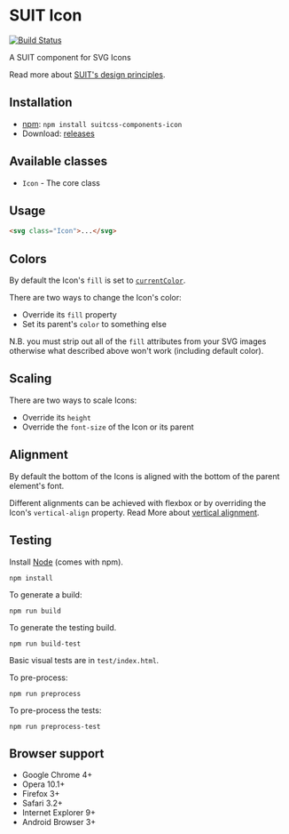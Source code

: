 # SUIT Icon

[![Build Status](https://secure.travis-ci.org/giuseppeg/components-icon.svg?branch=master)](http://travis-ci.org/giuseppeg/suitcss-components-icon)

A SUIT component for SVG Icons

Read more about [SUIT's design principles](https://github.com/suitcss/suit/).

## Installation

* [npm](https://npmjs.org/): `npm install suitcss-components-icon`
* Download: [releases](https://github.com/giuseppeg/suitcss-components-icon/releases/latest)

## Available classes

* `Icon` - The core class

## Usage

```html
<svg class="Icon">...</svg>
```

## Colors

By default the Icon's `fill` is set to [`currentColor`](https://developer.mozilla.org/en-US/docs/Web/CSS/color_value#currentColor_keyword).

There are two ways to change the Icon's color:

* Override its `fill` property
* Set its parent's `color` to something else

N.B. you must strip out all of the `fill` attributes from your SVG images otherwise what described above won't work (including default color).

## Scaling

There are two ways to scale Icons:

* Override its `height`
* Override the `font-size` of the Icon or its parent

## Alignment

By default the bottom of the Icons is aligned with the bottom of the parent element's font.

Different alignments can be achieved with flexbox or by overriding the Icon's `vertical-align` property.
Read More about [vertical alignment](http://christopheraue.net/2014/03/05/vertical-align/).

## Testing

Install [Node](http://nodejs.org) (comes with npm).

```
npm install
```

To generate a build:

```
npm run build
```

To generate the testing build.

```
npm run build-test
```

Basic visual tests are in `test/index.html`.

To pre-process:

```
npm run preprocess
```

To pre-process the tests:

```
npm run preprocess-test
```

## Browser support

* Google Chrome 4+
* Opera 10.1+
* Firefox 3+
* Safari 3.2+
* Internet Explorer 9+
* Android Browser 3+
